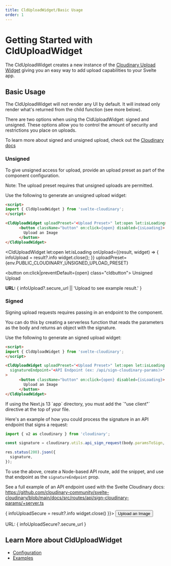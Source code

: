 ```yaml
---
title: CldUploadWidget/Basic Usage
order: 1
---
```


<script>
    import Callout from '$lib/components/Callout.svelte'
    import { CldUploadWidget } from 'svelte-cloudinary'
	import { env } from '$env/dynamic/public';
    let infoUpload
	let infoUploadSecure

</script>


# Getting Started with CldUploadWidget

The CldUploadWidget creates a new instance of the [Cloudinary Upload Widget](https://cloudinary.com/documentation/upload_widget) giving you an easy way to add upload capabilities to your Svelte app.

## Basic Usage

The CldUploadWidget will not render any UI by default. It will instead only render what's returned from the child function (see more below).

There are two options when using the CldUploadWidget: signed and unsigned. These options allow you to control the amount of security and restrictions you place on uploads.

<Callout type="info" emoji={false}>
  To learn more about signed and unsigned upload, check out the <a href="https://cloudinary.com/documentation/upload_images#uploading_assets_to_the_cloud">Cloudinary docs</a>
</Callout>

### Unsigned

To give unsigned access for upload, provide an upload preset as part of the component configuration.

<Callout emoji={false}>
  Note: The upload preset requires that unsigned uploads are permitted.
</Callout>

Use the following to generate an unsigned upload widget:

```html
<script>
import { CldUploadWidget } from 'svelte-cloudinary';
</script>

<CldUploadWidget uploadPreset="<Upload Preset>" let:open let:isLoading>
      <button className="button" on:click={open} disabled={isLoading}>
        Upload an Image
      </button>
</CldUploadWidget>
```


<CldUploadWidget
  let:open let:isLoading
  onUpload={(result, widget) => {
    infoUpload = result?.info
    widget.close();
  }}
  uploadPreset={env.PUBLIC_CLOUDINARY_UNSIGNED_UPLOAD_PRESET}
>
  <button on:click|preventDefault={open} class="cldbutton">
    Unsigned Upload
  </button>
</CldUploadWidget>
<p><strong>URL:</strong> { infoUpload?.secure_url || 'Upload to see example result.' }</p>



### Signed

Signing upload requests requires passing in an endpoint to the component.

You can do this by creating a serverless function that reads the parameters as the body and returns an object with the signature.

Use the following to generate an signed upload widget:

```html
<script>
import { CldUploadWidget } from 'svelte-cloudinary';
</script>

<CldUploadWidget uploadPreset="<Upload Preset>" let:open let:isLoading
  signatureEndpoint="<API Endpoint (ex: /api/sign-cloudinary-params)>"
>
      <button className="button" on:click={open} disabled={isLoading}>
        Upload an Image
      </button>
</CldUploadWidget>
```

<Callout emoji={false}>
  If using the Next.js 13 `app` directory, you must add the `"use client"` directive at the top of your file.
</Callout>

Here's an example of how you could process the signature in an API endpoint that signs a request:

```js
import { v2 as cloudinary } from 'cloudinary';

const signature = cloudinary.utils.api_sign_request(body.paramsToSign, process.env.CLOUDINARY_API_SECRET);

res.status(200).json({
  signature,
});
```

To use the above, create a Node-based API route, add the snippet, and use that endpoint as the `signatureEndpoint` prop.

See a full example of an API endpoint used with the Svelte Cloudinary docs: https://github.com/cloudinary-community/svelte-cloudinary/blob/main/docs/src/routes/api/sign-cloudinary-params/+server.ts

<div class="mt-6">
    <CldUploadWidget uploadPreset={env.PUBLIC_CLOUDINARY_SIGNED_UPLOAD_PRESET} let:open let:isLoading
        signatureEndpoint="/api/sign-cloudinary-params"
          onUpload={(result, widget) => {
              infoUploadSecure = result?.info
              widget.close()
        }}>
          <button class="cldbutton" on:click={open}>
            Upload an Image
          </button>
    </CldUploadWidget>
    <p>URL: { infoUploadSecure?.secure_url }</p>
</div>



## Learn More about CldUploadWidget
* [Configuration](/clduploadwidget/configuration)
* [Examples](/clduploadwidget/examples)

